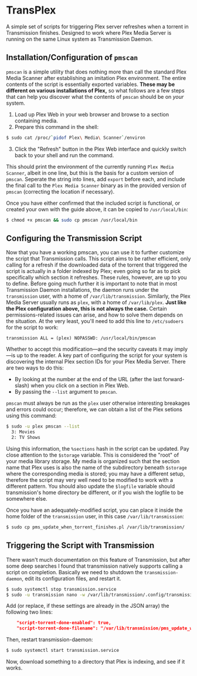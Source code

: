 # TransPlex
A simple set of scripts for triggering Plex server refreshes when a torrent in Transmission finishes.
Designed to work where Plex Media Server is running on the same Linux system as Transmission Daemon.

## Installation/Configuration of `pmscan`
`pmscan` is a simple utility that does nothing more than call the standard Plex Media Scanner after establishing an imitation Plex environment.
The entire contents of the script is essentially exported variables. **These may be different on various installations of Plex,** so what follows are a few steps that can help you discover what the contents of `pmscan` should be on *your* system.
1. Load up Plex Web in your web browser and browse to a section containing media.
2. Prepare this command in the shell:
```sh
$ sudo cat /proc/`pidof Plex\ Media\ Scanner`/environ
```
3. Click the "Refresh" button in the Plex Web interface and quickly switch back to your shell and run the command.

This should print the environment of the currently running `Plex Media Scanner`, albeit in one line, but this is the basis for a custom version of `pmscan`. Seperate the string into lines, add `export` before each, and include the final call to the `Plex Media Scanner` binary as in the provided version of `pmscan` (correcting the location if necessary). 

Once you have either confirmed that the included script is functional, or created your own with the guide above, it can be copied to `/usr/local/bin`:
```sh
$ chmod +x pmscan && sudo cp pmscan /usr/local/bin
```

## Configuring the Transmission Script
Now that you have a working pmscan, you can use it to further customize the script that Transmission calls. This script aims to be rather efficient, only calling for a refresh if the downloaded data of the torrent that triggered the script is actually in a folder indexed by Plex; even going so far as to pick specifically which section it refreshes. These rules, however, are up to you to define. 
Before going much further it is important to note that in most Transmission Daemon installations, the daemon runs under the `transmission` user, with a home of `/var/lib/transmission`. Similarly, the Plex Media Server usually runs as `plex`, with a home of `/var/lib/plex`. **Just like the Plex configuration above, this is not always the case.** Certain permissions-related issues can arise, and how to solve them depends on the situation. At the very least, you'll need to add this line to `/etc/sudoers` for the script to work:
```sudoers
transmission ALL = (plex) NOPASSWD: /usr/local/bin/pmscan
```
Whether to accept this modification—and the security caveats it may imply—is up to the reader.
A key part of configuring the script for your system is discovering the internal Plex section IDs for your Plex Media Server. There are two ways to do this:

- By looking at the number at the end of the URL (after the last forward-slash) when you click on a section in Plex Web.
- By passing the `--list` argument to `pmscan`.

`pmscan` must always be run as the `plex` user otherwise interesting breakages and errors could occur; therefore, we can obtain a list of the Plex setions using this command:
```sh
$ sudo -u plex pmscan --list
  3: Movies
  2: TV Shows
```

Using this information, the `%sections` hash in the script can be updated. Pay close attention to the `$storage` variable. This is considered the "root" of your media library storage. My media is organized such that the section name that Plex uses is also the name of the subdirectory beneath `$storage` where the corresponding media is stored; you may have a different setup, therefore the script may very well need to be modified to work with a different pattern.
You should also update the `$logfile` variable should transmission's home directory be different, or if you wish the logfile to be somewhere else.

Once you have an adequately-modified script, you can place it inside the home folder of the `transmission` user, in this case `/var/lib/transmission`:
```sh
$ sudo cp pms_update_when_torrent_finishes.pl /var/lib/transmission/
```

## Triggering the Script with Transmission
There wasn't much documentation on this feature of Transmission, but after some deep searches I found that transmission natively supports calling a script on completion.
Basically we need to shutdown the `transmission-daemon`, edit its configuration files, and restart it.

```sh
$ sudo systemctl stop transmission.service
$ sudo -u transmission nano -w /var/lib/transmission/.config/transmission-daemon/settings.json
```
Add (or replace, if these settings are already in the JSON array) the following two lines:
```json
    "script-torrent-done-enabled": true,
    "script-torrent-done-filename": "/var/lib/transmission/pms_update_when_torrent_finishes.pl",
```

Then, restart transmission-daemon:
```sh
$ sudo systemctl start transmission.service
```
Now, download something to a directory that Plex is indexing, and see if it works.